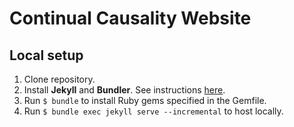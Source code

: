 # Continual Causality Website

## Local setup

1. Clone repository.
2. Install **Jekyll** and **Bundler**. See instructions [here](https://jekyllrb.com/docs/installation/).
3. Run `$ bundle` to install Ruby gems specified in the Gemfile.
4. Run `$ bundle exec jekyll serve --incremental` to host locally.